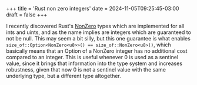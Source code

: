 +++
title = 'Rust non zero integers'
date = 2024-11-05T09:25:45-03:00
draft = false
+++

I recently discovered Rust's [NonZero](https://doc.rust-lang.org/std/num/struct.NonZero.html) types which are implemented for all ints and uints, and as the name implies are integers which are guaranteed to not be null. This may seem a bit silly, but this one guarantee is what enables `size_of::Option<NonZero<u8>>() == size_of::NonZero<u8>()`, which basically means that an Option of a NonZero integer has no additional cost compared to an integer. This is useful whenever 0 is used as a sentinel value, since it brings that information into the type system and increases robustness, given that now 0 is not a sentinel value with the same underlying type, but a different type altogether.
